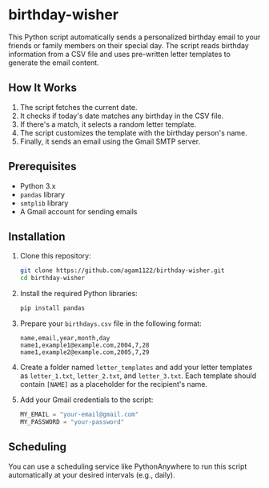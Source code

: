 # birthday-wisher

This Python script automatically sends a personalized birthday email to your friends or family members on their special day. The script reads birthday information from a CSV file and uses pre-written letter templates to generate the email content.


## How It Works

1. The script fetches the current date.
2. It checks if today's date matches any birthday in the CSV file.
3. If there's a match, it selects a random letter template.
4. The script customizes the template with the birthday person's name.
5. Finally, it sends an email using the Gmail SMTP server.


## Prerequisites

- Python 3.x
- `pandas` library
- `smtplib` library
- A Gmail account for sending emails

## Installation

1. Clone this repository:
    ```bash
    git clone https://github.com/agam1122/birthday-wisher.git
    cd birthday-wisher
    ```
    
2. Install the required Python libraries:
    ```bash
    pip install pandas
    ```

3. Prepare your `birthdays.csv` file in the following format:
    ```csv
    name,email,year,month,day
    name1,example1@example.com,2004,7,28
    name1,example2@example.com,2005,7,29
    ```

4. Create a folder named `letter_templates` and add your letter templates as `letter_1.txt`, `letter_2.txt`, and `letter_3.txt`. Each template should contain `[NAME]` as a placeholder for the recipient's name.

5. Add your Gmail credentials to the script:
    ```python
    MY_EMAIL = "your-email@gmail.com"
    MY_PASSWORD = "your-password"
    ```

## Scheduling
You can use a scheduling service like PythonAnywhere to run this script automatically at your desired intervals (e.g., daily).

